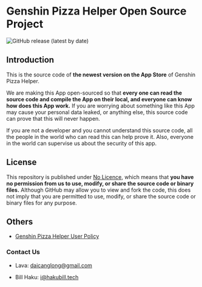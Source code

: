 # Genshin Pizza Helper Open Source Project

![GitHub release (latest by date)](https://img.shields.io/github/v/release/canglongcl/genshin-pizza-helper?label=App%20Store)

## Introduction

This is the source code of **the newest version on the App Store** of Genshin Pizza Helper.

We are making this App open-sourced so that **every one can read the source code and compile the App on their local, and everyone can know how does this App work.** If you are worrying about something like this App may cause your personal data leaked, or anything else, this source code can prove that this will never happen.

If you are not a developer and you cannot understand this source code, all the people in the world who can read this can help prove it. Also, everyone in the world can supervise us about the security of this app.

## **License**

This repository is published under [No Licence](https://choosealicense.com/no-permission/), which means that  **you have no permission from us to use, modify, or share the source code or binary files.** Although GitHub may allow you to view and fork the code, this does not imply that you are permitted to use, modify, or share the source code or binary files for any purpose.

## Others

- [Genshin Pizza Helper User Policy](http://ophelper.top/static/policy)

### Contact Us

- Lava: <daicanglong@gmail.com>

- Bill Haku: <i@hakubill.tech>
